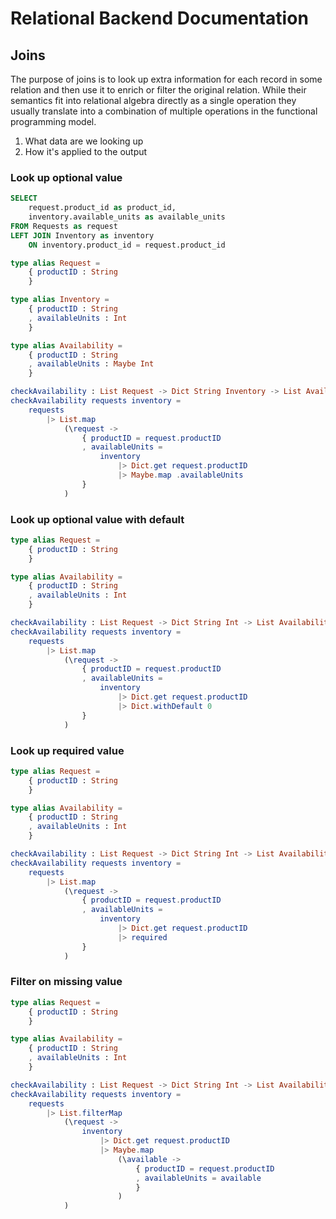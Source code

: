 # **Relational Backend Documentation**

## Joins

The purpose of joins is to look up extra information for each record in some relation and then use it to enrich or 
filter the original relation. While their semantics fit into relational algebra directly as a single operation they 
usually translate into a combination of multiple operations in the functional programming model. 

1. What data are we looking up
2. How it's applied to the output

### Look up optional value

```sql
SELECT 
    request.product_id as product_id, 
    inventory.available_units as available_units 
FROM Requests as request
LEFT JOIN Inventory as inventory
    ON inventory.product_id = request.product_id 
```


```elm
type alias Request =
    { productID : String
    }

type alias Inventory =
    { productID : String
    , availableUnits : Int 
    } 

type alias Availability =
    { productID : String
    , availableUnits : Maybe Int
    }

checkAvailability : List Request -> Dict String Inventory -> List Availability 
checkAvailability requests inventory =
    requests
        |> List.map
            (\request ->
                { productID = request.productID
                , availableUnits = 
                    inventory 
                        |> Dict.get request.productID
                        |> Maybe.map .availableUnits
                } 
            )
```

### Look up optional value with default

```elm
type alias Request =
    { productID : String
    }

type alias Availability =
    { productID : String
    , availableUnits : Int
    }

checkAvailability : List Request -> Dict String Int -> List Availability 
checkAvailability requests inventory =
    requests
        |> List.map
            (\request ->
                { productID = request.productID
                , availableUnits = 
                    inventory 
                        |> Dict.get request.productID
                        |> Dict.withDefault 0
                } 
            )
```
### Look up required value

```elm
type alias Request =
    { productID : String
    }

type alias Availability =
    { productID : String
    , availableUnits : Int
    }

checkAvailability : List Request -> Dict String Int -> List Availability 
checkAvailability requests inventory =
    requests
        |> List.map
            (\request ->
                { productID = request.productID
                , availableUnits = 
                    inventory 
                        |> Dict.get request.productID
                        |> required
                } 
            )
```

### Filter on missing value

```elm
type alias Request =
    { productID : String
    }

type alias Availability =
    { productID : String
    , availableUnits : Int
    }

checkAvailability : List Request -> Dict String Int -> List Availability 
checkAvailability requests inventory =
    requests
        |> List.filterMap
            (\request ->
                inventory 
                    |> Dict.get request.productID
                    |> Maybe.map 
                        (\available ->
                            { productID = request.productID
                            , availableUnits = available
                            } 
                        )               
            )
```


